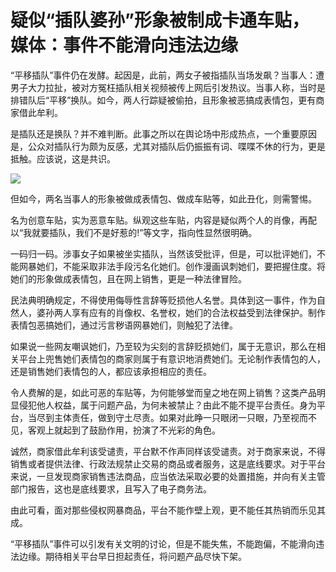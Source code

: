 # 疑似“插队婆孙”形象被制成卡通车贴，媒体：事件不能滑向违法边缘

“平移插队”事件仍在发酵。起因是，此前，两女子被指插队当场发飙？当事人：遭男子大力拉扯，被对方冤枉插队相关视频被传上网后引发热议。当事人称，当时是排错队后“平移”换队。如今，两人行踪疑被偷拍，且形象被恶搞成表情包，更有商家借此牟利。

是插队还是换队？并不难判断。此事之所以在舆论场中形成热点，一个重要原因是，公众对插队行为颇为反感，尤其对插队后仍振振有词、喋喋不休的行为，更是抵触。应该说，这是共识。

![](https://inews.gtimg.com/news_bt/OKWmYNwxzqxmqCYgLvvaI8jnlfrIMNagYWwOZBS_KLHk4AA/1000)

但如今，两名当事人的形象被做成表情包、做成车贴等，如此丑化，则需警惕。

名为创意车贴，实为恶意车贴。纵观这些车贴，内容是疑似两个人的肖像，再配以“我就要插队，我们不是好惹的!”等文字，指向性显然很明确。

一码归一码。涉事女子如果被坐实插队，当然该受批评，但是，可以批评她们，不能网暴她们，不能采取非法手段污名化她们。创作漫画讽刺她们，要把握住度。将她们的形象做成表情包，且在网上销售，更是一种法律冒险。

民法典明确规定，不得使用侮辱性言辞等贬损他人名誉。具体到这一事件，作为自然人，婆孙两人享有应有的肖像权、名誉权，她们的合法权益受到法律保护。制作表情包恶搞她们，通过污言秽语网暴她们，则触犯了法律。

如果说一些网友嘲讽她们，乃至较为尖刻的言辞贬损她们，属于无意识，那么在相关平台上兜售她们表情包的商家则属于有意识地消费她们。无论制作表情包的人，还是销售她们表情包的人，都应该承担相应的责任。

令人费解的是，如此可恶的车贴等，为何能够堂而皇之地在网上销售？这类产品明显侵犯他人权益，属于问题产品，为何未被禁止？由此不能不提平台责任。身为平台，当尽到主体责任，做到守土尽责。如果对此睁一只眼闭一只眼，乃至视而不见，客观上就起到了鼓励作用，扮演了不光彩的角色。

诚然，商家借此牟利该受谴责，平台默不作声同样该受谴责。对于商家来说，不得销售或者提供法律、行政法规禁止交易的商品或者服务，这是底线要求。对于平台来说，一旦发现商家销售违法商品，应当依法采取必要的处置措施，并向有关主管部门报告，这也是底线要求，且写入了电子商务法。

由此可看，面对那些侵权网暴商品，平台不能作壁上观，更不能任其热销而乐见其成。

“平移插队”事件可以引发有关文明的讨论，但是不能失焦，不能跑偏，不能滑向违法边缘。期待相关平台早日担起责任，将问题产品尽快下架。


